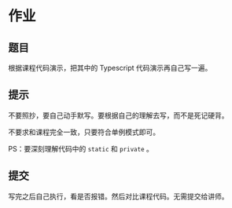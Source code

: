 # 作业

## 题目

根据课程代码演示，把其中的 Typescript 代码演示再自己写一遍。

## 提示

不要照抄，要自己动手默写。要根据自己的理解去写，而不是死记硬背。

不要求和课程完全一致，只要符合单例模式即可。

PS：要深刻理解代码中的 `static` 和 `private` 。

## 提交

写完之后自己执行，看是否报错。然后对比课程代码。无需提交给讲师。
